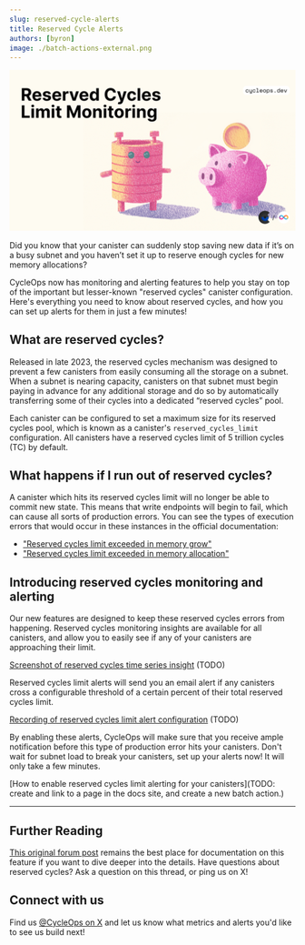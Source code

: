 ```yaml
---
slug: reserved-cycle-alerts 
title: Reserved Cycle Alerts 
authors: [byron]
image: ./batch-actions-external.png
---
```


[![](./reserved-cycles-external.png)](/changelog/reserved-cycle-alerts)

Did you know that your canister can suddenly stop saving new data if it’s on a busy subnet and you haven’t set it up to reserve enough cycles for new memory allocations?

CycleOps now has monitoring and alerting features to help you stay on top of the important but lesser-known "reserved cycles" canister configuration. Here's everything you need to know about reserved cycles, and how you can set up alerts for them in just a few minutes!

<!-- truncate -->

## What are reserved cycles?

Released in late 2023, the reserved cycles mechanism was designed to prevent a few canisters from easily consuming all the storage on a subnet. When a subnet is nearing capacity, canisters on that subnet must begin paying in advance for any additional storage and do so by automatically transferring some of their cycles into a dedicated “reserved cycles” pool.

Each canister can be configured to set a maximum size for its reserved cycles pool, which is known as a canister's `reserved_cycles_limit` configuration. All canisters have a reserved cycles limit of 5 trillion cycles (TC) by default.

## What happens if I run out of reserved cycles?

A canister which hits its reserved cycles limit will no longer be able to commit new state. This means that write endpoints will begin to fail, which can cause all sorts of production errors. You can see the types of execution errors that would occur in these instances in the official documentation:

- ["Reserved cycles limit exceeded in memory grow"](https://internetcomputer.org/docs/references/execution-errors#reserved-cycles-limit-exceeded-in-memory-grow)
- ["Reserved cycles limit exceeded in memory allocation"](https://internetcomputer.org/docs/references/execution-errors#reserved-cycles-limit-exceeded-in-memory-allocation)

## Introducing reserved cycles monitoring and alerting

Our new features are designed to keep these reserved cycles errors from happening. Reserved cycles monitoring insights are available for all canisters, and allow you to easily see if any of your canisters are approaching their limit.

[Screenshot of reserved cycles time series insight](https://www.notion.so/Reserved-Cycle-Alerts-1bb49867d8ff807f9b8efb98271b5254?pvs=21) (TODO)

Reserved cycles limit alerts will send you an email alert if any canisters cross a configurable threshold of a certain percent of their total reserved cycles limit.

[Recording of reserved cycles limit alert configuration](https://www.notion.so/Reserved-Cycle-Alerts-1bb49867d8ff807f9b8efb98271b5254?pvs=21) (TODO)

By enabling these alerts, CycleOps will make sure that you receive ample notification before this type of production error hits your canisters. Don't wait for subnet load to break your canisters, set up your alerts now! It will only take a few minutes.

[How to enable reserved cycles limit alerting for your canisters](TODO: create and link to a page in the docs site, and create a new batch action.)

---

## Further Reading

[This original forum post](https://forum.dfinity.org/t/increasing-subnet-storage-capacity-and-introducing-resource-reservation-mechanism/23447) remains the best place for documentation on this feature if you want to dive deeper into the details. Have questions about reserved cycles? Ask a question on this thread, or ping us on X!

## Connect with us

Find us [@CycleOps on X](https://x.com/CycleOps) and let us know what metrics and alerts you'd like to see us build next!